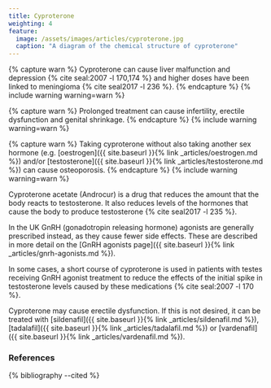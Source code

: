 ```yaml
---
title: Cyproterone
weighting: 4
feature:
  image: /assets/images/articles/cyproterone.jpg
  caption: "A diagram of the chemical structure of cyproterone"
---
```


{% capture warn %}
Cyproterone can cause liver malfunction and depression {% cite seal:2007 -l 170,174 %} and higher doses have been linked to meningioma {% cite seal2017 -l 236 %}.
{% endcapture %}
{% include warning warning=warn %}

{% capture warn %}
Prolonged treatment can cause infertility, erectile dysfunction and genital shrinkage. 
{% endcapture %}
{% include warning warning=warn %}

{% capture warn %}
Taking cyproterone without also taking another sex hormone (e.g. [oestrogen]({{ site.baseurl }}{% link _articles/oestrogen.md %}) and/or [testosterone]({{ site.baseurl }}{% link _articles/testosterone.md %}) can cause osteoporosis.
{% endcapture %}
{% include warning warning=warn %}

Cyproterone acetate (Androcur) is a drug that reduces the amount that the body reacts to testosterone. It also reduces levels of the hormones that cause the body to produce testosterone {% cite seal2017 -l 235 %}.

In the UK GnRH (gonadotropin releasing hormone) agonists are generally prescribed instead, as they cause fewer side effects. These are described in more detail on the [GnRH agonists page]({{ site.baseurl }}{% link _articles/gnrh-agonists.md %}).

In some cases, a short course of cyproterone is used in patients with testes receiving GnRH agonist treatment to reduce the effects of the initial spike in testosterone levels caused by these medications {% cite seal:2007 -l 170 %}.

Cyproterone may cause erectile dysfunction. If this is not desired, it can be treated with [sildenafil]({{ site.baseurl }}{% link _articles/sildenafil.md %}), [tadalafil]({{ site.baseurl }}{% link _articles/tadalafil.md %}) or [vardenafil]({{ site.baseurl }}{% link _articles/vardenafil.md %}).

### References

{% bibliography --cited %}